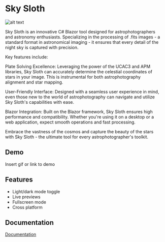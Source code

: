 
# Sky Sloth

![alt text](https://github.com/masterbachman/relay-control-raspberrypi/blob/master/public/images/RelayInAction.gif)

Sky Sloth is an innovative C# Blazor tool designed for astrophotographers and astronomy enthusiasts. Specializing in the processing of .fits images - a standard format in astronomical imaging - it ensures that every detail of the night sky is captured with precision.

Key features include:

Plate Solving Excellence: Leveraging the power of the UCAC3 and APM libraries, Sky Sloth can accurately determine the celestial coordinates of stars in your image. This is instrumental for both astrophotography alignment and star mapping.

User-Friendly Interface: Designed with a seamless user experience in mind, even those new to the world of astrophotography can navigate and utilize Sky Sloth's capabilities with ease.

Blazor Integration: Built on the Blazor framework, Sky Sloth ensures high performance and compatibility. Whether you're using it on a desktop or a web application, expect smooth operations and fast processing.

Embrace the vastness of the cosmos and capture the beauty of the stars with Sky Sloth - the ultimate tool for every astrophotographer's toolkit.


## Demo

Insert gif or link to demo


## Features

- Light/dark mode toggle
- Live previews
- Fullscreen mode
- Cross platform


## Documentation

[Documentation](https://linktodocumentation)

